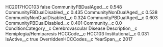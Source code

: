 <?xml version="1.0" encoding="UTF-8"?>
<CustomMetadata xmlns="http://soap.sforce.com/2006/04/metadata" xmlns:xsi="http://www.w3.org/2001/XMLSchema-instance" xmlns:xsd="http://www.w3.org/2001/XMLSchema">
    <label>HC2017HCC103</label>
    <protected>false</protected>
    <values>
        <field>CommunityFBDualAged__c</field>
        <value xsi:type="xsd:double">0.548</value>
    </values>
    <values>
        <field>CommunityFBDualDisabled__c</field>
        <value xsi:type="xsd:double">0.435</value>
    </values>
    <values>
        <field>CommunityNonDualAged__c</field>
        <value xsi:type="xsd:double">0.538</value>
    </values>
    <values>
        <field>CommunityNonDualDisabled__c</field>
        <value xsi:type="xsd:double">0.324</value>
    </values>
    <values>
        <field>CommunityPBDualAged__c</field>
        <value xsi:type="xsd:double">0.603</value>
    </values>
    <values>
        <field>CommunityPBDualDisabled__c</field>
        <value xsi:type="xsd:double">0.401</value>
    </values>
    <values>
        <field>Community__c</field>
        <value xsi:type="xsd:double">0.0</value>
    </values>
    <values>
        <field>ConditionCategory__c</field>
        <value xsi:type="xsd:string">Cerebrovascular Disease</value>
    </values>
    <values>
        <field>Description__c</field>
        <value xsi:type="xsd:string">Hemiplegia/Hemiparesis</value>
    </values>
    <values>
        <field>HCCCode__c</field>
        <value xsi:type="xsd:string">HCC103</value>
    </values>
    <values>
        <field>Institutional__c</field>
        <value xsi:type="xsd:double">0.031</value>
    </values>
    <values>
        <field>IsActive__c</field>
        <value xsi:type="xsd:boolean">true</value>
    </values>
    <values>
        <field>OverriddenHCCCodes__c</field>
        <value xsi:nil="true"/>
    </values>
    <values>
        <field>YearSpan__c</field>
        <value xsi:type="xsd:string">2017</value>
    </values>
</CustomMetadata>
